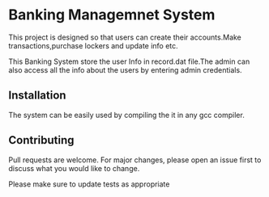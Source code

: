 
# Banking Managemnet System

This project is designed so that users can create their accounts.Make transactions,purchase lockers and update info etc.

This Banking System store the user Info in record.dat file.The admin can also access all the info about the users by entering admin credentials.

## Installation
The system can be easily used by compiling the it in any gcc compiler.

  
## Contributing

Pull requests are welcome. For major changes, please open an issue first to discuss what you would like to change.

Please make sure to update tests as appropriate

  
